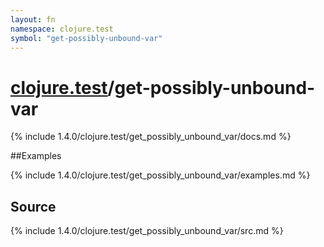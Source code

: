 ```yaml
---
layout: fn
namespace: clojure.test
symbol: "get-possibly-unbound-var"
---
```


# [clojure.test](../)/get-possibly-unbound-var

{% include 1.4.0/clojure.test/get_possibly_unbound_var/docs.md %}

##Examples

{% include 1.4.0/clojure.test/get_possibly_unbound_var/examples.md %}
## Source
{% include 1.4.0/clojure.test/get_possibly_unbound_var/src.md %}

